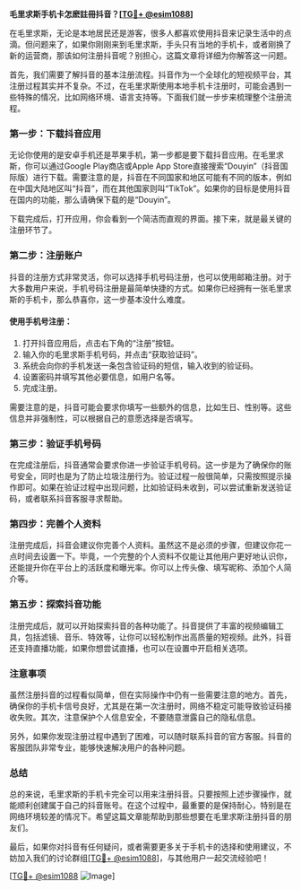 **毛里求斯手机卡怎麽註冊抖音？[[TG💪+ @esim1088](https://t.me/s/esim1088)]**

在毛里求斯，无论是本地居民还是游客，很多人都喜欢使用抖音来记录生活中的点滴。但问题来了，如果你刚刚来到毛里求斯，手头只有当地的手机卡，或者刚换了新的运营商，那该如何注册抖音呢？别担心，这篇文章将详细为你解答这一问题。

首先，我们需要了解抖音的基本注册流程。抖音作为一个全球化的短视频平台，其注册过程其实并不复杂。不过，在毛里求斯使用本地手机卡注册时，可能会遇到一些特殊的情况，比如网络环境、语言支持等。下面我们就一步步来梳理整个注册流程。

### 第一步：下载抖音应用

无论你使用的是安卓手机还是苹果手机，第一步都是要下载抖音应用。在毛里求斯，你可以通过Google Play商店或Apple App Store直接搜索“Douyin”（抖音国际版）进行下载。需要注意的是，抖音在不同国家和地区可能有不同的版本，例如在中国大陆地区叫“抖音”，而在其他国家则叫“TikTok”。如果你的目标是使用抖音在国内的功能，那么请确保下载的是“Douyin”。

下载完成后，打开应用，你会看到一个简洁而直观的界面。接下来，就是最关键的注册环节了。

### 第二步：注册账户

抖音的注册方式非常灵活，你可以选择手机号码注册，也可以使用邮箱注册。对于大多数用户来说，手机号码注册是最简单快捷的方式。如果你已经拥有一张毛里求斯的手机卡，那么恭喜你，这一步基本没什么难度。

#### 使用手机号注册：

1. 打开抖音应用后，点击右下角的“注册”按钮。
2. 输入你的毛里求斯手机号码，并点击“获取验证码”。
3. 系统会向你的手机发送一条包含验证码的短信，输入收到的验证码。
4. 设置密码并填写其他必要信息，如用户名等。
5. 完成注册。

需要注意的是，抖音可能会要求你填写一些额外的信息，比如生日、性别等。这些信息并非强制性，可以根据自己的意愿选择是否填写。

### 第三步：验证手机号码

在完成注册后，抖音通常会要求你进一步验证手机号码。这一步是为了确保你的账号安全，同时也是为了防止垃圾注册行为。验证过程一般很简单，只需按照提示操作即可。如果在验证过程中出现问题，比如验证码未收到，可以尝试重新发送验证码，或者联系抖音客服寻求帮助。

### 第四步：完善个人资料

注册完成后，抖音会建议你完善个人资料。虽然这不是必须的步骤，但建议你花一点时间去设置一下。毕竟，一个完整的个人资料不仅能让其他用户更好地认识你，还能提升你在平台上的活跃度和曝光率。你可以上传头像、填写昵称、添加个人简介等。

### 第五步：探索抖音功能

注册完成后，就可以开始探索抖音的各种功能了。抖音提供了丰富的视频编辑工具，包括滤镜、音乐、特效等，让你可以轻松制作出高质量的短视频。此外，抖音还支持直播功能，如果你想尝试直播，也可以在设置中开启相关选项。

### 注意事项

虽然注册抖音的过程看似简单，但在实际操作中仍有一些需要注意的地方。首先，确保你的手机卡信号良好，尤其是在第一次注册时，网络不稳定可能导致验证码接收失败。其次，注意保护个人信息安全，不要随意泄露自己的隐私信息。

另外，如果你发现注册过程中遇到了困难，可以随时联系抖音的官方客服。抖音的客服团队非常专业，能够快速解决用户的各种问题。

### 总结

总的来说，毛里求斯的手机卡完全可以用来注册抖音。只要按照上述步骤操作，就能顺利创建属于自己的抖音账号。在这个过程中，最重要的是保持耐心，特别是在网络环境较差的情况下。希望这篇文章能帮助到那些想要在毛里求斯注册抖音的朋友们。

最后，如果你对抖音有任何疑问，或者需要更多关于手机卡的选择和使用建议，不妨加入我们的讨论群组[[TG💪+ @esim1088](https://t.me/s/esim1088)]，与其他用户一起交流经验吧！

[[TG💪+ @esim1088](https://t.me/s/esim1088) ![Image](https://i.postimg.cc/4NQfJmqS/Snipaste-2025-05-13-00-14-12.png)]